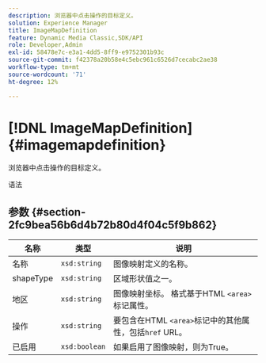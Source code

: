 ```yaml
---
description: 浏览器中点击操作的目标定义。
solution: Experience Manager
title: ImageMapDefinition
feature: Dynamic Media Classic,SDK/API
role: Developer,Admin
exl-id: 58478e7c-e3a1-4dd5-8ff9-e9752301b93c
source-git-commit: f42378a20b58e4c5ebc961c6526d7cecabc2ae38
workflow-type: tm+mt
source-wordcount: '71'
ht-degree: 12%

---
```


# [!DNL ImageMapDefinition]{#imagemapdefinition}

浏览器中点击操作的目标定义。

语法

## 参数 {#section-2fc9bea56b6d4b72b80d4f04c5f9b862}

| 名称 | 类型 | 说明 |
|---|---|---|
| 名称 | `xsd:string` | 图像映射定义的名称。 |
| shapeType | `xsd:string` | 区域形状值之一。 |
| 地区 | `xsd:string` | 图像映射坐标。 格式基于HTML `<area>`标记属性。 |
| 操作 | `xsd:string` | 要包含在HTML `<area>`标记中的其他属性，包括`href` URL。 |
| 已启用 | `xsd:boolean` | 如果启用了图像映射，则为True。 |
